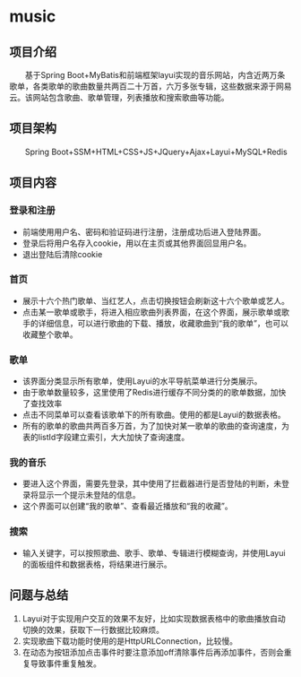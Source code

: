 # music


## 项目介绍

　　基于Spring Boot+MyBatis和前端框架layui实现的音乐网站，内含近两万条歌单，各类歌单的歌曲数量共两百二十万首，六万多张专辑，这些数据来源于网易云。该网站包含歌曲、歌单管理，列表播放和搜索歌曲等功能。
 
## 项目架构
　　Spring Boot+SSM+HTML+CSS+JS+JQuery+Ajax+Layui+MySQL+Redis

## 项目内容
### 登录和注册

- 前端使用用户名、密码和验证码进行注册，注册成功后进入登陆界面。
- 登录后将用户名存入cookie，用以在主页或其他界面回显用户名。
- 退出登陆后清除cookie

### 首页
- 展示十六个热门歌单、当红艺人，点击切换按钮会刷新这十六个歌单或艺人。
- 点击某一歌单或歌手，将进入相应歌曲列表界面，在这个界面，展示歌单或歌手的详细信息，可以进行歌曲的下载、播放，收藏歌曲到“我的歌单”，也可以收藏整个歌单。


### 歌单
- 该界面分类显示所有歌单，使用Layui的水平导航菜单进行分类展示。
- 由于歌单数量较多，这里使用了Redis进行缓存不同分类的的歌单数据，加快了查找效率
- 点击不同菜单可以查看该歌单下的所有歌曲。使用的都是Layui的数据表格。
- 所有的歌单的歌曲共两百多万首，为了加快对某一歌单的歌曲的查询速度，为表的listId字段建立索引，大大加快了查询速度。

### 我的音乐

- 要进入这个界面，需要先登录，其中使用了拦截器进行是否登陆的判断，未登录将显示一个提示未登陆的信息。
- 这个界面可以创建“我的歌单”、查看最近播放和“我的收藏”。

### 搜索

- 输入关键字，可以按照歌曲、歌手、歌单、专辑进行模糊查询，并使用Layui的面板组件和数据表格，将结果进行展示。

## 问题与总结
1. Layui对于实现用户交互的效果不友好，比如实现数据表格中的歌曲播放自动切换的效果，获取下一行数据比较麻烦。  
2. 实现歌曲下载功能时使用的是HttpURLConnection，比较慢。  
3. 在动态为按钮添加点击事件时要注意添加off清除事件后再添加事件，否则会重复导致事件重复触发。
